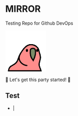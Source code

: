 # MIRROR
Testing Repo for Github DevOps

![Party Parrot](./party-parrot.gif)

🎉 Let's get this party started! 🎉
## Test

- |
